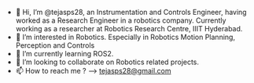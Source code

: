 - 👋 Hi, I’m @tejasps28, an Instrumentation and Controls Engineer, having worked as a Research Engineer in a robotics company.
     Currently working as a researcher at Robotics Research Centre, IIIT Hyderabad.
- 👀 I’m interested in Robotics. Especially in Robotics Motion Planning, Perception and Controls
- 🌱 I’m currently learning ROS2.
- 💞️ I’m looking to collaborate on Robotics related projects.
- 📫 How to reach me ? --> tejasps28@gmail.com

<!---
tejasps28/tejasps28 is a ✨ special ✨ repository because its `README.md` (this file) appears on your GitHub profile.
You can click the Preview link to take a look at your changes.
--->
